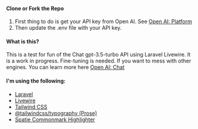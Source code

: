 #### Clone or Fork the Repo
1. First thing to do is get your API key from Open AI. See [Open AI: Platform](https://platform.openai.com/)
2. Then update the .env file with your API key.

#### What is this?
This is a test for fun of the Chat gpt-3.5-turbo API using Laravel Livewire.
It is a work in progress. Fine-tuning is needed. If you want to mess with other engines.
You can learn more here [Open AI: Chat](https://platform.openai.com/docs/api-reference/chat)

#### I'm using the following:
- [Laravel](https://laravel.com/)
- [Livewire](https://laravel-livewire.com/)
- [Tailwind CSS](https://tailwindcss.com/)
- [@tailwindcss/typography (Prose)](https://tailwindcss.com/docs/typography-plugin/)
- [Spatie Commonmark Highlighter](https://github.com/spatie/commonmark-highlighter)

